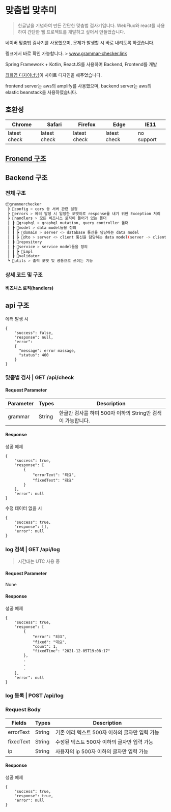 # 맞춤법 맞추미
> 한글날을 기념하여 만든 간단한 맞춤법 검사기입니다. WebFlux와 react를 사용하여 간단한 웹 프로젝트를 개발하고 싶어서 만들었습니다.

네이버 맞춤법 검사기를 사용했으며, 문제가 발생할 시 바로 내리도록 하겠습니다.

링크에서 바로 확인 가능합니다. > 
www.grammar-checker.link

Spring Framework + Kotlin, ReactJS를 사용하여 Backend, Frontend를 개발

[최화영 디자이너님](https://hdesigner.creatorlink.net/)이 사이트 디자인을 해주었습니다.

frontend server는 aws의 amplify를 사용했으며, backend server는 aws의 elastic beanstack을 사용하였습니다.

## 호환성

|Chrome|Safari|Firefox|Edge|IE11|
|---|---|---|---|---|
|latest check|latest check|latest check|latest check|no support|

## [Fronend 구조](https://github.com/tlgj255/spellCheckerFrontend)

## Backend 구조
### 전체 구조
``` bash
📦grammerchecker
 ┣ 📂config > cors 등 서버 관련 설정
 ┣ 📂errors > 에러 발생 시 일정한 포맷이로 response를 내기 위한 Exception 처리
 ┣ 📂handlers > 모든 비즈니스 로직이 들어가 있는 폴더
 ┃ ┣ 📂graphql > graphql mutation, query controller 폴더
 ┃ ┣ 📂model > data model들을 정의
 ┃ ┃ ┣ 📂domain > server <> database 통신을 담당하는 data model
 ┃ ┃ ┣ 📂dto > server <> client 통신을 담당하는 data model(server -> client : dto, client -> server : request) 
 ┃ ┣ 📂repository
 ┃ ┣ 📂service > service model들을 정의
 ┃ ┃ ┣ 📂impl
 ┃ ┣ 📂validator
 ┗ 📂utils > 출력 포맷 및 공통으로 쓰이는 기능
```
### 상세 코드 및 구조
#### 비즈니스 로직(handlers)

## api 구조
에러 발생 시
```
{
    "success": false,
    "response": null,
    "error": 
    {
      "message": error massage,
      "status": 400
    }
}
```

### 맞춤법 검사 | GET /api/check 
#### Request Parameter
|Parameter|Types|Description|
|---|---|---|
|grammar|String|한글만 검사를 하며 500자 이하의 String만 검색이 가능합니다.|
#### Response
성공 예제
```
{
    "success": true,
    "response": [
        {
            "errorText": "되요",
            "fixedText": "돼요"
        }
    ],
    "error": null
}
```
수정 데이터 없을 시
```
{
    "success": true,
    "response": [],
    "error": null
}
```

### log 검색 | GET /api/log
> 시간대는 UTC 사용 중
#### Request Parameter
None
#### Response
성공 예제
```
{
    "success": true,
    "response": [
        {
            "error": "되요",
            "fixed": "돼요",
            "count": 1,
            "fixedTime": "2021-12-05T19:08:17"
        },
        .
        .
        .
    ],
    "error": null
}
```

### log 등록 | POST /api/log
### Request Body
|Fields|Types|Description|
|---|---|---|
|errorText|String|기존 에러 텍스트 500자 이하의 글자만 입력 가능|
|fixedText|String|수정된 텍스트 500자 이하의 글자만 입력 가능|
|ip|String|사용자의 ip 500자 이하의 글자만 입력 가능|
#### Response
성공 예제
```
{
    "success": true,
    "response": true,
    "error": null
}
```
